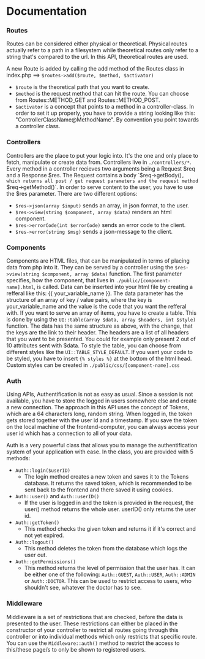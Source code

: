 # Documentation
### Routes
Routes can be considered either physical or theoretical. Physical routes actually refer to a path in a filesystem while theoretical routes only refer to a string that's compared to the url. In this API, theoretical routes are used.

A new Route is added by calling the add method of the Routes class in index.php ==> `$routes->add($route, $method, $activator)`
- `$route` is the theoretical path that you want to create.
- `$method` is the request method that can hit the route. You can choose from Routes::METHOD_GET and Routes::METHOD_POST.
- `$activator` is a concept that points to a method in a controller-class. In order to set it up properly, you have to provide a string looking like this: "ControllerClassName@MethodName". By convention you point towards a controller class.

### Controllers
Controllers are the place to put your logic into. It's the one and only place to fetch, manipulate or create data from. Controllers live in `./controllers/*`.
Every method in a controller recieves two arguments being a Request $req and a Response $res. The Request contains a body `$req->getBody()`, which returns all post / get request parameters and the request method `$req->getMethod()`. In order to serve content to the user, you have to use the $res parameter. There are two different options:
- `$res->json(array $input)` sends an array, in json format, to the user.
- `$res->view(string $component, array $data)` renders an html component.
- `$res->errorCode(int $errorCode)` sends an error code to the client.
- `$res->error(string $msg)` sends a json-message to the client.

### Components
Components are HTML files, that can be manipulated in terms of placing data from php into it. They can be served by a controller using the `$res->view(string $component, array $data)` function. The first parameter specifies, how the component, that lives in `./public/[component-name].html`, is called. Data can be inserted into your html file by creating a refferal like this: {{ your_variable_name }}. The data parameter has the structure of an array of key / value pairs, where the key is your_variable_name and the value is the code that you want the refferal with. If you want to serve an array of items, you have to create a table. This is done by using the `UI::table(array $data, array $headers, int $style)` function. The data has the same structure as above, with the change, that the keys are the link to their header. The headers are a list of all headers that you want to be presented. You could for example only present 2 out of 10 attributes sent with $data. To style the table, you can choose from different styles like the `UI::TABLE_STYLE_DEFAULT`. If you want your code to be styled, you have to insert `{% styles %}` at the bottom of the html head. Custom styles can be created in `./public/css/[component-name].css`

### Auth
Using APIs, Authentification is not as easy as usual. Since a session is not available, you have to store the logged in users somewhere else and create a new connection. The approach in this API uses the concept of Tokens, which are a 64 characters long, random string. When logged in, the token gets stored together with the user id and a timestamp. If you save the token on the local machine of the frontend-computer, you can always access your user id which has a connection to all of your data.

Auth is a very powerful class that allows you to manage the authentification system of your application with ease. In the class, you are provided with 5 methods:
- `Auth::login($userID)`
    - The login method creates a new token and saves it to the Tokens database. It returns the saved token, which is recommended to be sent back to the frontend and there saved it using cookies.
- `Auth::user()` and `Auth::userID()`
    - If the user is logged in and the token is provided in the request, the user() method returns the whole user. userID() only returns the user id.
- `Auth::getToken()`
    - This method checks the given token and returns it if it's correct and not yet expired.
- `Auth::logout()`
    - This method deletes the token from the database which logs the user out.
- `Auth::getPermissions()`
    - This method returns the level of permission that the user has. It can be either one of the following: `Auth::GUEST`, `Auth::USER`, `Auth::ADMIN` or `Auth::DOCTOR`. This can be used to restrict access to users, who shouldn't see, whatever the doctor has to see.


### Middleware
Middleware is a set of restrictions that are checked, before the data is presented to the user. These restrictions can either be placed in the constructor of your controller to restrict all routes going through this controller or into individual methods which only restricts that specific route. You can use the `Middleware::auth()` method to restrict the access to this/these page/s to only be shown to registered users.